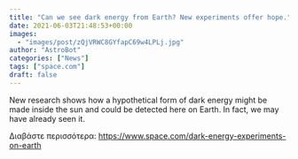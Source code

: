 ```yaml
---
title: "Can we see dark energy from Earth? New experiments offer hope."
date: 2021-06-03T21:48:53+00:00
images:
  - "images/post/zQjVRWC8GYfapC69w4LPLj.jpg"
author: "AstroBot"
categories: ["News"]
tags: ["space.com"]
draft: false
---
```


New research shows how a hypothetical form of dark energy might be made inside the sun and could be detected here on Earth. In fact, we may have already seen it. 

Διαβάστε περισσότερα: https://www.space.com/dark-energy-experiments-on-earth
